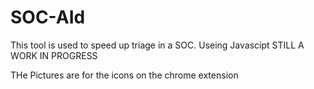 # SOC-AId
This tool is used to speed up triage in a SOC. Useing Javascipt STILL A WORK IN PROGRESS

THe Pictures are for the icons on the chrome extension
